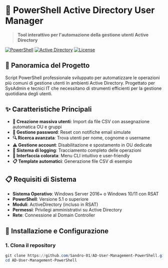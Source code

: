 # 🏢 PowerShell Active Directory User Manager

> **Tool interattivo per l'automazione della gestione utenti Active Directory**

[![PowerShell](https://img.shields.io/badge/PowerShell-5.1%2B-blue?logo=powershell)](https://docs.microsoft.com/en-us/powershell/)
[![Active Directory](https://img.shields.io/badge/Active%20Directory-RSAT-green)](https://docs.microsoft.com/en-us/troubleshoot/windows-server/system-management-components/remote-server-administration-tools)
[![License](https://img.shields.io/badge/License-MIT-yellow.svg)](LICENSE)

## 🎯 Panoramica del Progetto

Script PowerShell professionale sviluppato per automatizzare le operazioni più comuni di gestione utenti in ambienti Active Directory. Progettato per SysAdmin e tecnici IT che necessitano di strumenti efficienti per la gestione quotidiana degli utenti.

## ✨ Caratteristiche Principali

- **🔄 Creazione massiva utenti**: Import da file CSV con assegnazione automatica OU e gruppi
- **🔐 Gestione password**: Reset con notifiche email simulate
- **🔍 Ricerca avanzata**: Trova utenti per nome, cognome o username
- **⚠️ Gestione account**: Disabilitazione e spostamento in OU dedicate
- **📝 Sistema di logging**: Tracciamento completo delle operazioni
- **🎨 Interfaccia colorata**: Menu CLI intuitivo e user-friendly
- **📋 Template automatici**: Generazione file CSV di esempio

## 📋 Requisiti di Sistema

- **Sistema Operativo**: Windows Server 2016+ o Windows 10/11 con RSAT
- **PowerShell**: Versione 5.1 o superiore
- **Moduli**: ActiveDirectory (incluso in RSAT)
- **Permessi**: Privilegi amministrativi su Active Directory
- **Rete**: Connessione al Domain Controller

## 🚀 Installazione e Configurazione

### 1. Clona il repository
```powershell
git clone https://github.com/Sandro-01/AD-User-Management-PowerShell.git
cd AD-User-Management-PowerShell
